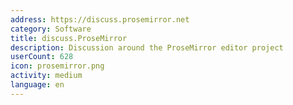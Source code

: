 ```yaml
---
address: https://discuss.prosemirror.net
category: Software
title: discuss.ProseMirror
description: Discussion around the ProseMirror editor project
userCount: 628
icon: prosemirror.png
activity: medium
language: en
---
```

